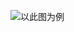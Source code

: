
![以此图为例](https://img-blog.csdn.net/20130804174553312?watermark/2/text/aHR0cDovL2Jsb2cuY3Nkbi5uZXQvbGl0dGxldGh1bmRlcg==/font/5a6L5L2T/fontsize/400/fill/I0JBQkFCMA==/dissolve/70/gravity/SouthEast)
